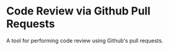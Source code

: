 Code Review via Github Pull Requests
====================================
A tool for performing code review using Github's pull requests.


